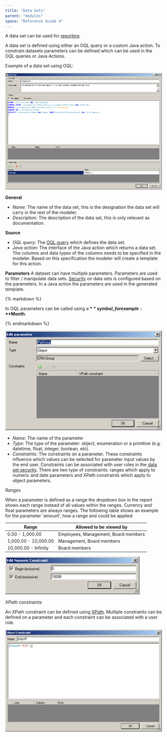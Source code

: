 ```yaml
---
title: "Data Sets"
parent: "modules"
space: "Reference Guide 4"
---
```

A data set can be used for [reporting](reporting).

A data set is defined using either an OQL query or a custom Java action. To constrain datasets parameters can be defined which can be used in the OQL queries or Java Actions.

Example of a data set using OQL:

![](attachments/819203/918066.png)

**General**

*   _Name_: The name of the data set, this is the designation the data set will carry in the rest of the modeler.
*   _Description_: The description of the data set, this is only relevant as documentation.

**Source**

*   _OQL query_: The [OQL query](oql) which defines the data set.
*   _Java action_: The interface of the Java action which returns a data set. The columns and data types of the columns needs to be specified in the modeler. Based on this specification the modeler will create a template for this action.

**Parameters**
A dataset can have multiple parameters. Parameters are used to filter / manipulate data sets. [Security](security) on data sets is configured based on the parameters. In a Java action the parameters are used in the generated template.

<div class="alert alert-info">{% markdown %}

In OQL parameters can be called using a **$** symbol, for example: **$Month**.

{% endmarkdown %}</div>

![](attachments/819203/918064.png)

*   _Name_: The name of the parameter
*   _Type_: The type of the parameter: object, enumeration or a primitive (e.g. datetime, float, integer, boolean, etc).
*   _Constraints_: The constraints on a parameter. These constraints influence which values can be selected for parameter input values by the end user. Constraints can be associated with user roles in the [data set security](security). There are two type of constraints: ranges which apply to numeric and date parameters and XPath constraints which apply to object parameters.

_Ranges_

When a parameter is defined as a range the dropdown box in the report shows each range instead of all values within the ranges. Currency and float parameters are always ranges. The following table shows an example for the parameter 'amount', how a range and could be applied:

| **Range** | **Allowed to be viewed by** |
| --- | --- |
| 0.00 - 1,000.00 | Employees, Management, Board members |
| 1,000.00 - 10,000.00 | Management, Board members |
| 10,000.00 - Infinity | Board members |

![](attachments/819203/918068.png)

_XPath constraints_

An XPath constraint can be defined using [XPath](xpath). Multiple constraints can be defined on a parameter and each constraint can be associated with a user role.

![](attachments/819203/918070.png)
